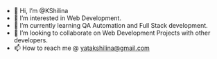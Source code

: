 - 👋 Hi, I’m @KShilina
- 👀 I’m interested in Web Development.
- 🌱 I’m currently learning QA Automation and Full Stack development.
- 💞️ I’m looking to collaborate on Web Development Projects with other developers.
- 📫 How to reach me @ yatakshilina@gmail.com

<!---
KShilina/KShilina is a ✨ special ✨ repository because its `README.md` (this file) appears on your GitHub profile.
You can click the Preview link to take a look at your changes.
--->
